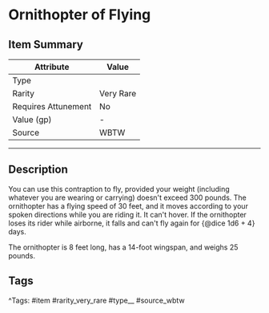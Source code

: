 # Ornithopter of Flying

## Item Summary

| Attribute            | Value                        |
|----------------------|------------------------------|
| Type                 |   |
| Rarity               | Very Rare             |
| Requires Attunement  | No                |
| Value (gp)           | -    |
| Source               | WBTW |

---

## Description

You can use this contraption to fly, provided your weight (including whatever you are wearing or carrying) doesn't exceed 300 pounds. The ornithopter has a flying speed of 30 feet, and it moves according to your spoken directions while you are riding it. It can't hover. If the ornithopter loses its rider while airborne, it falls and can't fly again for {@dice 1d6 + 4} days.

The ornithopter is 8 feet long, has a 14-foot wingspan, and weighs 25 pounds.

## Tags

^Tags: #item #rarity_very_rare #type__ #source_wbtw